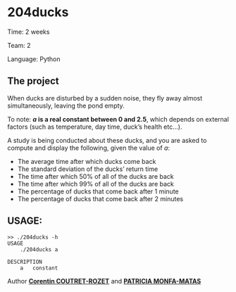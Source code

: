 204ducks
===

Time:       2 weeks

Team:       2

Language:   Python


The project
----
When ducks are disturbed by a sudden noise, they fly away almost simultaneously, leaving the pond empty.

To note: ***a* is a real constant between 0 and 2.5**, which depends on external factors (such as temperature, day time, duck’s health etc...). 

A study is being conducted about these ducks, and you are asked to compute and display the following, given the value of *a*:
* The average time after which ducks come back
* The standard deviation of the ducks’ return time
* The time after which 50% of all of the ducks are back
* The time after which 99% of all of the ducks are back
* The percentage of ducks that come back after 1 minute
* The percentage of ducks that come back after 2 minutes

## USAGE:

```
>> ./204ducks -h
USAGE
	./204ducks a

DESCRIPTION
	a	constant
```

Author [**Corentin COUTRET-ROZET**](https://github.com/sheiiva) and [**PATRICIA MONFA-MATAS**](https://github.com/patumm)
